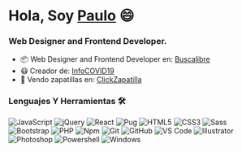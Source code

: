 # Hola, Soy <a href="https://volatil.cl" target="_blank">Paulo</a> 😄

### Web Designer and Frontend Developer.

- 📦 Web Designer and Frontend Developer en: <a href="https://www.buscalibre.com/" target="_blank">Buscalibre</a>
- 😷 Creador de: <a href="https://www.infocovid19.cl/" target="_blank">InfoCOVID19</a>
- 👟 Vendo zapatillas en: <a href="https://clickzapatilla.cl/" target="_blank">ClickZapatilla</a>

### Lenguajes Y Herramientas 🛠 

![JavaScript](https://img.shields.io/badge/-JavaScript-F7DF1E?style=flat-square&logo=javascript&logoColor=ffffff)
![jQuery](https://img.shields.io/badge/-jQuery-%0769AD?style=flat-square&logo=jquery&logoColor=ffffff&color=0769AD)
![React](https://img.shields.io/badge/-React-61DAFB?style=flat-square&logo=react&logoColor=ffffff)
![Pug](https://img.shields.io/badge/-Pug-%0769AD?style=flat-square&logo=pug&logoColor=ffffff&color=a86454)
![HTML5](https://img.shields.io/badge/-HTML5-%23E44D27?style=flat-square&logo=html5&logoColor=ffffff)
![CSS3](https://img.shields.io/badge/-CSS3-%231572B6?style=flat-square&logo=css3)
![Sass](https://img.shields.io/badge/-Sass-%23CC6699?style=flat-square&logo=sass&logoColor=ffffff)
![Bootstrap](https://img.shields.io/badge/-Bootstrap-563D7C?style=flat-square&logo=Bootstrap&logoColor=ffffff)
![PHP](https://img.shields.io/badge/-php-563D7C?style=flat-square&logo=php&logoColor=8892BF)
![Npm](https://img.shields.io/badge/-npm-CB3837?style=flat-square&logo=npm)
![Git](https://img.shields.io/badge/-Git-%23F05032?style=flat-square&logo=git&logoColor=%23ffffff)
![GitHub](https://img.shields.io/badge/-GitHub-181717?style=flat-square&logo=github)
![VS Code](http://img.shields.io/badge/-VS%20Code-007ACC?style=flat-square&logo=visual-studio-code&logoColor=ffffff)
![Illustrator](http://img.shields.io/badge/-Illustrator-FF9A00?style=flat-square&logo=Adobe-Illustrator&logoColor=ffffff)
![Photoshop](http://img.shields.io/badge/-Photoshop-31A8FF?style=flat-square&logo=Adobe-Photoshop&logoColor=ffffff)
![Powershell](http://img.shields.io/badge/-Powershell-5391FE?style=flat-square&logo=powershell&logoColor=ffffff)
![Windows](http://img.shields.io/badge/-Windows-0078D6?style=flat-square&logo=windows&logoColor=ffffff)


<!-- ![Angular](https://img.shields.io/badge/-Angular-DD0031?style=flat-square&logo=Angular&logoColor=ffffff) -->
<!-- ![Nodejs](https://img.shields.io/badge/-Node.js-339933?style=flat-square&logo=Node.js&logoColor=ffffff) -->
<!-- ![Firebase](https://img.shields.io/badge/-Firebase-FFCA28?style=flat-square&logo=firebase&logoColor=ffffff) -->
<!--![Markdown](https://img.shields.io/badge/-Markdown-000000?style=flat-square&logo=markdown)-->
<!--![Java](http://img.shields.io/badge/-Java-5B4638?style=flat-square&logo=java&logoColor=ffffff)-->
<!--![C](http://img.shields.io/badge/-C-A8B9CC?style=flat-square&logo=c&logoColor=ffffff)-->
<!--![Python](http://img.shields.io/badge/-Python-3776AB?style=flat-square&logo=python&logoColor=ffffff)-->
<!--![Microsoft Sql Server](https://img.shields.io/badge/-Sql%20Server-CC2927?style=flat-square&logo=microsoft-sql-server&logoColor=ffffff)-->
<!--![GitLab](https://img.shields.io/badge/-GitLab-FCA121?style=flat-square&logo=gitlab)-->
<!--![Eclipse-IDE](http://img.shields.io/badge/-Eclipse-2C2255?style=flat-square&logo=eclipse&logoColor=ffffff)-->

